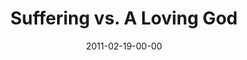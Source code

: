 ---
layout: message
category: message
series: "Heavy-Weights"
title: "Suffering vs. A Loving God"
date: 2011-02-19-00-00
message_id: 659
sc-permalink-url: "http://soundcloud.com/crdschurch/suffering-vs-a-loving-god-1"
audio: "http://s3.amazonaws.com/crossroads-media/messages/audio/heavyweights_02.mp3"
audio-duration: "45:13"
program: "http://s3.amazonaws.com/crossroads-media/documents/02_19-20_11Program.pdf"
description: "We'll wrestle with the question of how God can really be loving when there's so much suffering in the world."
video: "http://s3.amazonaws.com/crossroads-media/messages/video/heavyweights_02.mp4"
video-duration: "45:19"
yt-embed-url: "//www.youtube.com/embed/3yaWG2AwGdM"
video-image: "http://s3.amazonaws.com/crossroads-media/images/heavyweights_02_still.jpg"
tag: 
 - tome
 - suffering
 - loving-god
 - wrestling
 - job
 - program
explicit: false
---